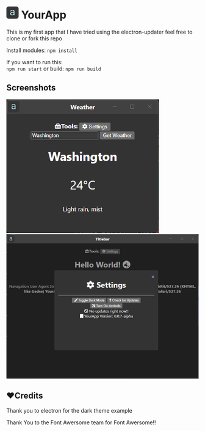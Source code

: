 <h1><img src="build/icon.png" alt="Screenshot" width="32" height="32"/> YourApp</h1>
<p>This is my first app that I have tried using the electron-updater feel free to clone or fork this repo</p>
<p>Install modules: <code>npm install</code></p>
<p>If you want to run this:<br>
<code>npm run start</code>
or build:
<code>npm run build</code></p>
<h2>Screenshots</h2>
<img src="images/image1.png">
<img src="images/image-2.png">
<h2>❤️Credits</h2>
<p>Thank you to electron for the dark theme example</p>
<p>Thank You to the Font Awersome team for Font Awersome!!</p>